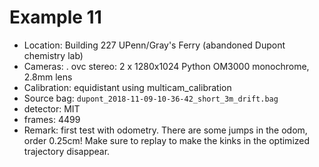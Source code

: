 # Example 11

- Location: Building 227 UPenn/Gray's Ferry (abandoned Dupont chemistry lab)
- Cameras:
   . ovc stereo: 2 x  1280x1024 Python OM3000 monochrome, 2.8mm lens
- Calibration: equidistant using multicam_calibration
- Source bag: ``dupont_2018-11-09-10-36-42_short_3m_drift.bag``
- detector: MIT
- frames: 4499
- Remark: first test with odometry. There are some jumps in the odom,
  order 0.25cm! Make sure to replay to make  the kinks in the
  optimized trajectory disappear.
